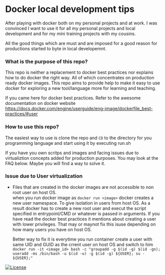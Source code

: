 # Docker local development tips

After playing with docker both on my personal projects and at work. I was convinced I want to use it for all my personal projects and local development and for my mini training projects with my cousins.

All the good things which are must and are imposed for a good reason for productions started to byte in local developemnt. 

### What is the purpose of this repo?
This repo is neither a replacement to docker best practices nor explains how to do docker the right way. All of which concentrates on production ready docker images. This repo aims to provide help to make it easy to use docker for exploring a new tool/language more for learning and teaching.

If you came here for docker best practices. Refer to the awesome documentation on docker website https://docs.docker.com/engine/userguide/eng-image/dockerfile_best-practices/#user

### How to use this repo?
The  easiest way to use is clone the repo and `CD` to the directory for you  programming language and start using it by executing run.sh

If you have you own scritps and images and facing issues due to virtualiztion concepts added for production purposes. You may look at the FAQ below. Maybe you will find a way to solve it.

### Issue due to User virtualization
* Files that are created in the docker images are not accessible to non root user on host OS.  
  when you  run docker image as `docker run <image>` docker creates a new user namespace. To give isolation in users from host OS. As a result docker has to create a new root user and execut the script  specified in entrypoint/CMD or whatever is passed in arguments. If you have read the docker best practices it mentions about creating a user with lower privileges. That may or maynot fix this isuse depending on how many users you have on host OS.
  
  Better way to fix it is everytime you run container create a user with same UID and GUID as the crrent user on host OS and switch to him
  `docker run -it <image_id> bash -c "groupadd -g $(id -g) $(id -gn); useradd -ms /bin/bash -u $(id -u) -g $(id -g) ${USER}; su - ${USER};"`

[![License](https://img.shields.io/badge/License-Apache%202.0-blue.svg)](https://opensource.org/licenses/Apache-2.0)
